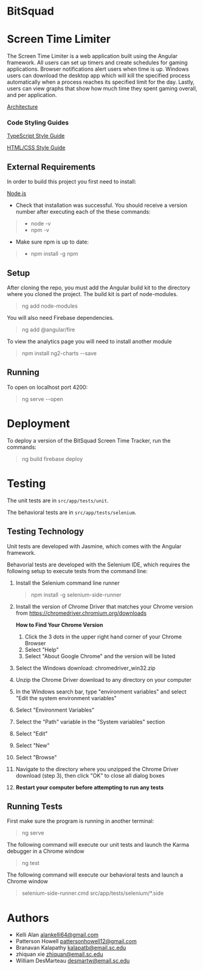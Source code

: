 # BitSquad
# Screen Time Limiter

The Screen Time Limiter is a web application built using the Angular framework. All users can set up timers and create schedules for gaming applications. Browser notifications alert users when time is up. Windows users can download the desktop app which will kill the specified process automatically when a process reaches its specified limit for the day. Lastly, users can view graphs that show how much time they spent gaming overall, and per application.

[Architecture](https://github.com/SCCapstone/BitSquad/wiki/Architecture)

### Code Styling Guides
[TypeScript Style Guide](https://google.github.io/styleguide/tsguide.html)

[HTML/CSS Style Guide](https://google.github.io/styleguide/htmlcssguide.html)



## External Requirements

In order to build this project you first need to install:

[Node.js](https://nodejs.org/en/download)

* Check that installation was successful. You should receive a version number after executing each of the these commands:
>* node -v
>* npm -v

* Make sure npm is up to date:
>* npm install -g npm




## Setup

After cloning the repo, you must add the Angular build kit to the directory where you cloned the project. The build kit is part of node-modules.

>ng add node-modules

You will also need Firebase dependencies.

>ng add @angular/fire

To view the analytics page you will need to install another module

>npm install ng2-charts --save

## Running
To open on localhost port 4200:

>ng serve --open

# Deployment

To deploy a version of the BitSquad Screen Time Tracker, run the commands:
>ng build
>firebase deploy

# Testing

The unit tests are in `src/app/tests/unit`.

The behavioral tests are in `src/app/tests/selenium`.

## Testing Technology

Unit tests are developed with Jasmine, which comes with the Angular framework.

Behavorial tests are developed with the Selenium IDE, which requires the following setup to execute tests from the command line:

1. Install the Selenium command line runner
    >npm install -g selenium-side-runner

2. Install the version of Chrome Driver that matches your Chrome version from https://chromedriver.chromium.org/downloads
    
    **How to Find Your Chrome Version**
    1. Click the 3 dots in the upper right hand corner of your Chrome Browser
    2. Select "Help"
    3. Select "About Google Chrome" and the version will be listed

3. Select the Windows download: chromedriver_win32.zip 
4. Unzip the Chrome Driver download to any directory on your computer
5. In the Windows search bar, type "environment variables" and select "Edit the system environment variables"
6. Select "Environment Variables"
7. Select the "Path" variable in the "System variables" section
8. Select "Edit"
9. Select "New"
10. Select "Browse"
11. Navigate to the directory where you unzipped the Chrome Driver download (step 3), then click "OK" to close all dialog boxes
12. **Restart your computer before attempting to run any tests**


## Running Tests
First make sure the program is running in another terminal:
>ng serve

The following command will execute our unit tests and launch the Karma debugger in a Chrome window
> ng test

The following command will execute our behavioral tests and launch a Chrome window
> selenium-side-runner.cmd src/app/tests/selenium/*.side


# Authors

* Kelli Alan alankelli64@gmail.com
* Patterson Howell pattersonhowell12@gmail.com
* Branavan Kalapathy kalapatb@email.sc.edu
* zhiquan xie zhiquan@email.sc.edu
* William DesMarteau desmartw@email.sc.edu
